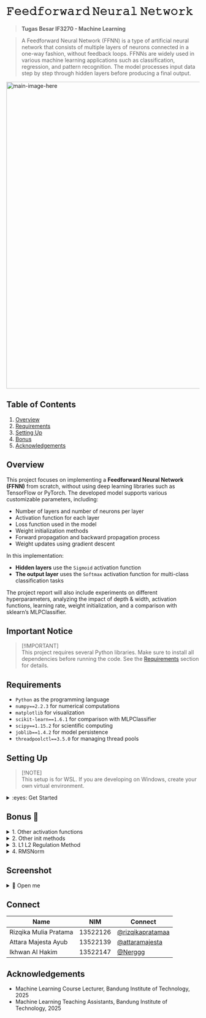 # 𝙵𝚎𝚎𝚍𝚏𝚘𝚛𝚠𝚊𝚛𝚍 𝙽𝚎𝚞𝚛𝚊𝚕 𝙽𝚎𝚝𝚠𝚘𝚛𝚔

> **Tugas Besar IF3270 - Machine Learning**

> A Feedforward Neural Network (FFNN) is a type of artificial neural network that consists of multiple layers of neurons connected in a one-way fashion, without feedback loops. FFNNs are widely used in various machine learning applications such as classification, regression, and pattern recognition. The model processes input data step by step through hidden layers before producing a final output.

<img src="src" alt="main-image-here" width="800"/>

## Table of Contents

1. [Overview](#overview)
2. [Requirements](#requirements)
3. [Setting Up](#setting-up)
4. [Bonus](#bonus-🤑)
5. [Acknowledgements](#acknowledgements)

## Overview

This project focuses on implementing a **Feedforward Neural Network (FFNN)** from scratch, without using deep learning libraries such as TensorFlow or PyTorch. The developed model supports various customizable parameters, including:

   - Number of layers and number of neurons per layer
   - Activation function for each layer
   - Loss function used in the model
   - Weight initialization methods
   - Forward propagation and backward propagation process
   - Weight updates using gradient descent

In this implementation:
   - **Hidden layers** use the `Sigmoid` activation function
   - **The output layer** uses the `Softmax` activation function for multi-class classification tasks

The project report will also include experiments on different hyperparameters, analyzing the impact of depth & width, activation functions, learning rate, weight initialization, and a comparison with sklearn’s MLPClassifier.

## Important Notice
>
> [!IMPORTANT]\
> This project requires several Python libraries. Make sure to install all dependencies before running the code. See the [Requirements](#requirements) section for details.

## Requirements
   - `Python` as the programming language
   - `numpy==2.2.3` for numerical computations
   - `matplotlib` for visualization
   - `scikit-learn==1.6.1` for comparison with MLPClassifier
   - `scipy==1.15.2` for scientific computing
   - `joblib==1.4.2` for model persistence
   - `threadpoolctl==3.5.0` for managing thread pools

## Setting Up

>
> [!NOTE]\
> This setup is for WSL. If you are developing on Windows, create your own virtual environment.

<details>
<summary>:eyes: Get Started</summary>
#### Clone the Repository:

```sh
 git clone https://github.com/rizqikapratamaa/Tubes1_ML_51.git
 cd TUBES1_ML_51
```

#### Create new env

```sh
 python3 -m venv env_tubes
 source env_tubes/bin/activate
```

#### Install requirements

```sh
 pip install -r requirement.txt
```

#### Run the program

```sh
 python3 main.py
```

#### After finishing, exit from venv

```sh
 python3 main.py
```
</details>

## Bonus 🤑
<details>
<summary>1. Other activation functions</summary>

Details

> Responsible: 13522147
</details>

<details>
<summary>2. Other init methods</summary>

Details

> Responsible: 13522139
</details>

<details>
<summary>3. L1 L2 Regulation Method</summary>

Details

> Responsible: 13522126 
</details>

<details>
<summary>4. RMSNorm </summary>

Details

> Responsible: 13522126 
</details>

## Screenshot

<details>
<summary>📸 Open me</summary>

<img src="src" alt="example-image-here" width="800"/>

</details>

## Connect

| Name                      | NIM      | Connect                                                |
| ------------------------- | -------- | ------------------------------------------------------ |
| Rizqika Mulia Pratama | 13522126 | [@rizqikapratamaa](https://github.com/rizqikapratamaa) |
| Attara Majesta Ayub       | 13522139 | [@attaramajesta](https://github.com/attaramajesta)     |
| Ikhwan Al Hakim | 13522147 | [@Nerggg](https://github.com/Nerggg) |

## Acknowledgements

- Machine Learning Course Lecturer, Bandung Institute of Technology, 2025
- Machine Learning Teaching Assistants, Bandung Institute of Technology, 2025
